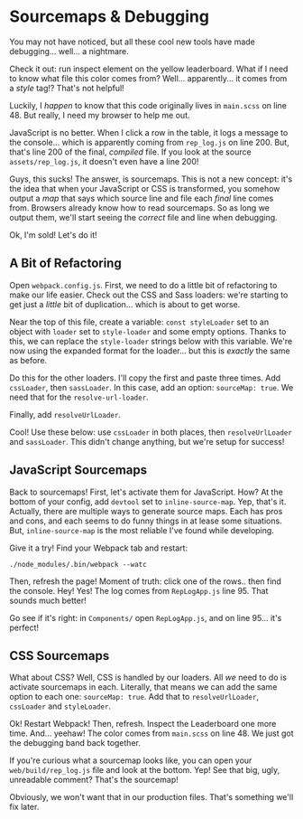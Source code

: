 # Sourcemaps & Debugging

You may not have noticed, but all these cool new tools have made debugging... well...
a nightmare.

Check it out: run inspect element on the yellow leaderboard. What if I need to know
what file this color comes from? Well... apparently... it comes from a *style* tag!?
That's not helpful!

Luckily, I *happen* to know that this code originally lives in `main.scss` on line 48.
But really, I need my browser to help me out.

JavaScript is no better. When I click a row in the table, it logs a message to the
console... which is apparently coming from `rep_log.js` on line 200. But, that's
line 200 of the final, *compiled* file. If you look at the source `assets/rep_log.js`,
it doesn't even have a line 200!

Guys, this sucks! The answer, is sourcemaps. This is not a new concept: it's the
idea that when your JavaScript or CSS is transformed, you somehow output a *map*
that says which source line and file each *final* line comes from. Browsers already
know how to read sourcemaps. So as long we output them, we'll start seeing the
*correct* file and line when debugging.

Ok, I'm sold! Let's do it!

## A Bit of Refactoring

Open `webpack.config.js`. First, we need to do a little bit of refactoring to make
our life easier. Check out the CSS and Sass loaders: we're starting to get just a
*little* bit of duplication... which is about to get worse.

Near the top of this file, create a variable: `const styleLoader` set to an object
with `loader` set to `style-loader` and some empty options. Thanks to this, we can
replace the `style-loader` strings below with this variable. We're now using the
expanded format for the loader... but this is *exactly* the same as before.

Do this for the other loaders. I'll copy the first and paste three times. Add `cssLoader`,
then `sassLoader`. In this case, add an option: `sourceMap: true`. We need that for
the `resolve-url-loader`.

Finally, add `resolveUrlLoader`.

Cool! Use these below: use `cssLoader` in both places, then `resolveUrlLoader` and
`sassLoader`. This didn't change anything, but we're setup for success!

## JavaScript Sourcemaps

Back to sourcemaps! First, let's activate them for JavaScript. How? At the bottom
of your config, add `devtool` set to `inline-source-map`. Yep, that's it. Actually,
there are multiple ways to generate source maps. Each has pros and cons, and each
seems to do funny things in at lease some situations. But, `inline-source-map` is
the most reliable I've found while developing.

Give it a try! Find your Webpack tab and restart:

```terminal-silent
./node_modules/.bin/webpack --watc
```

Then, refresh the page! Moment of truth: click one of the rows.. then find the console.
Hey! Yes! The log comes from `RepLogApp.js` line 95. That sounds much better!

Go see if it's right: in `Components/` open `RepLogApp.js`, and on line 95... it's
perfect!

## CSS Sourcemaps

What about CSS? Well, CSS is handled by our loaders. All *we* need to do is activate
sourcemaps in each. Literally, that means we can add the same option to each one:
`sourceMap: true`. Add that to `resolveUrlLoader`, `cssLoader` and `styleLoader`.

Ok! Restart Webpack! Then, refresh. Inspect the Leaderboard one more time. And...
yeehaw! The color comes from `main.scss` on line 48. We just got the debugging band
back together.

If you're curious what a sourcemap looks like, you can open your `web/build/rep_log.js`
file and look at the bottom. Yep! See that big, ugly, unreadable comment? That's
the sourcemap!

Obviously, we won't want that in our production files. That's something we'll fix
later.
